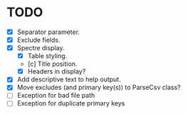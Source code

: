 # TODO

- [x] Separator parameter.
- [x] Exclude fields.
- [x] Spectre display.
    - [x] Table styling.
    - [c] Title position.
    - [x] Headers in display?
- [x] Add descriptive text to help output.
- [x] Move excludes (and primary key(s)) to ParseCsv class?
- [ ] Exception for bad file path
- [ ] Exception for duplicate primary keys
